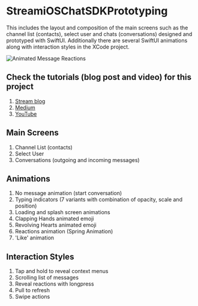 # StreamiOSChatSDKPrototyping
This includes the layout and composition of the main screens such as the channel list (contacts), select user and chats (conversations) designed and prototyped with SwiftUI. Additionally there are several SwiftUI animations along with interaction styles in the XCode project. 

![Animated Message Reactions](https://github.com/GetStream/StreamiOSChatSDKPrototyping/blob/main/GIF%20Previews/reactions.gif)

## Check the tutorials (blog post and video) for this project
1. <a href="https://getstream.io/blog/prototyping-ios-sdk-swiftui-part-1/">Stream blog</a>
2. <a href="https://medium.com/@amosgyamfi/prototyping-streams-ios-chat-sdk-using-swiftui-part-1-eb8620a628ce">Medium</a>
3. <a href="https://www.youtube.com/watch?v=xEWBIlQz35M&list=PLNBhvhkAJG6tJYnY-5oZ1JCp2fBNbVL_6">YouTube</a>


## Main Screens
1. Channel List (contacts)
2. Select User
3. Conversations (outgoing and incoming messages)

## Animations
1. No message animation (start conversation)
2. Typing indicators (7 variants with combination of opacity, scale and position)
3. Loading and splash screen animations
4. Clapping Hands animated emoji
5. Revolving Hearts animated emoji
6. Reactions animation (Spring Animation)
7. 'Like' animation

## Interaction Styles
1. Tap and hold to reveal context menus
2. Scrolling list of messages
3. Reveal reactions with longpress
4. Pull to refresh
5. Swipe actions
